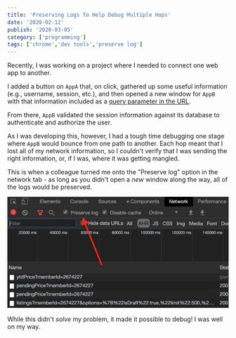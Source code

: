 ```yaml
---
title: 'Preserving Logs To Help Debug Multiple Hops'
date: '2020-02-12'
publish: '2020-03-05'
category: ['programming']
tags: ['chrome','dev tools','preserve log']
---
```


Recently, I was working on a project where I needed to connect one web app to another.

I added a button on `AppA` that, on click, gathered up some useful information (e.g., username, session, etc.), and then opened a new window for `AppB` with that information included as a [query parameter in the URL]().

From there, `AppB` validated the session information against its database to authenticate and authorize the user.

As I was developing this, however, I had a tough time debugging one stage where `AppB` would bounce from one path to another. Each hop meant that I lost all of my network information, so I couldn't verify that I was sending the right information, or, if I was, where it was getting mangled.

This is when a colleague turned me onto the "Preserve log" option in the network tab - as long as you didn't open a _new_ window along the way, all of the logs would be preserved.

![preserve logs](./preserve-log-toggle.png "preserve logs")

While this didn't _solve_ my problem, it made it possible to debug! I was well on my way.